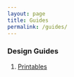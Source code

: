 ```yaml
---
layout: page
title: Guides
permalink: /guides/
---
```


### Design Guides

1. [Printables](http://design.ajoyfulriot.com/guides/printables)
